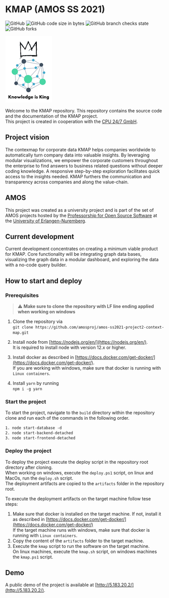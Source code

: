 # KMAP (AMOS SS 2021)
![GitHub](https://img.shields.io/github/license/amosproj/amos-ss2021-project2-context-map)
![GitHub code size in bytes](https://img.shields.io/github/languages/code-size/amosproj/amos-ss2021-project2-context-map)
![GitHub branch checks state](https://img.shields.io/github/checks-status/amosproj/amos-ss2021-project2-context-map/main)
![GitHub forks](https://img.shields.io/github/forks/amosproj/amos-ss2021-project2-context-map?style=social)

![Logo](./content/AMOS_KMAP_LOGO_THUMBNAIL.png)

Welcome to the KMAP repository. This repository contains the source code and the documentation of the KMAP project.  
This project is created in cooperation with the [CPU 24/7 GmbH](https://engineeringcloud.io/en/).

## Project vision
The contexmap for corporate data KMAP helps companies worldwide to automatically turn company data into valuable insights. By leveraging modular visualizations, we empower the corporate customers throughout the enterprise to find answers to business related questions without deeper coding knowledge. A responsive step-by-step exploration facilitates quick access to the insights needed. KMAP furthers the communication and transparency across companies and along the value-chain.  

## AMOS
This project was created as a university project and is part of the set of AMOS projects hosted by the [Professorship for Open Source Software](https://oss.cs.fau.de/) at the [University of Erlangen-Nuremberg](https://www.fau.eu/).

## Current development
Current development concentrates on creating a minimum viable product for KMAP. Core functionality will be integrating graph data bases, visualizing the graph data in a modular dashboard, and exploring the data with a no-code query builder.

## How to start and deploy
### Prerequisites
> :warning: **Make sure to clone the repository with LF line ending applied when working on windows** 
1. Clone the repository via  
`git clone https://github.com/amosproj/amos-ss2021-project2-context-map.git`  

1. Install node from [https://nodejs.org/en/](https://nodejs.org/en/).   
It is required to install node with version 12.x or higher.

1. Install docker as described in [https://docs.docker.com/get-docker/](https://docs.docker.com/get-docker/).  
If you are working with windows, make sure that docker is running with `Linux containers`. 

1. Install `yarn` by running  
`npm i -g yarn`

### Start the project
To start the project, navigate to the `build` directory within the repository clone and run each of the commands in the following order.
```
1. node start-database -d
2. node start-backend-detached
3. node start-frontend-detached
```

### Deploy the project
To deploy the project execute the deploy script in the repository root directory after cloning.  
When working on windows, execute the `deploy.ps1` script, on linux and MacOs, run the `deploy.sh` script.  
The deployment artifacts are copied to the `artifacts` folder in the repository root.   

To execute the deployment artifacts on the target machine follow tese steps:  
1. Make sure that docker is installed on the target machine. If not, install it as described in [https://docs.docker.com/get-docker/](https://docs.docker.com/get-docker/)  
If the target machine runs with windows, make sure that docker is running with `Linux containers`. 
3. Copy the content of the `artifacts` folder to the target machine.
4. Execute the `kmap` script to run the software on the target machine.  
On linux machines, execute the `kmap.sh` script, on windows machines the `kmap.ps1` script.

## Demo
A public demo of the project is available at [http://5.183.20.2/](http://5.183.20.2/).
